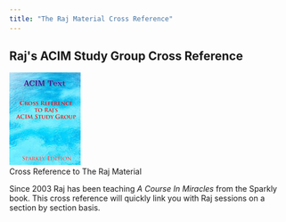 ```yaml
---
title: "The Raj Material Cross Reference"
---
```


<h2 class="disable-paragraph-marker ui header">
Raj's ACIM Study Group Cross Reference
</h2>

<div class="ui items">
  <div class="item">
    <a href="#" data-book="raj" class="toc-modal-open combined ui tiny image" data-tooltip="Cross reference to The Raj Material ACIM Study Group TOC">
      <img src="/public/img/acim/raj-toc.jpg">
    </a>
    <div class="content">
      <a class="header">Cross Reference to The Raj Material</a>
      <div class="description">
        <p>
          Since 2003 Raj has been teaching <em>A Course In Miracles</em>
from the Sparkly book. This cross reference will quickly link you with
Raj sessions on a section by section basis.
        </p>
      </div>
    </div>
  </div>
